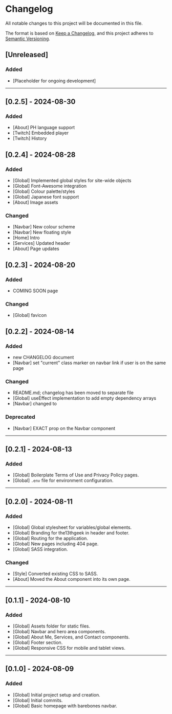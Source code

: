# Changelog

All notable changes to this project will be documented in this file.

The format is based on [Keep a Changelog](https://keepachangelog.com/en/1.0.0/), and this project adheres to [Semantic Versioning](https://semver.org/spec/v2.0.0.html).

## [Unreleased]
### Added
- [Placeholder for ongoing development]

---

## [0.2.5] - 2024-08-30
### Added
- [About] PH language support
- [Twitch] Embedded player
- [Twitch] History

## [0.2.4] - 2024-08-28
### Added
- [Global] Implemented global styles for site-wide objects
- [Global] Font-Awesome integration
- [Global] Colour palette/styles
- [Global] Japanese font support
- [About] Image assets
### Changed
- [Navbar] New colour scheme
- [Navbar] New floating style
- [Home] Intro
- [Services] Updated header
- [About] Page updates

## [0.2.3] - 2024-08-20
### Added
- COMING SOON page

### Changed
- [Global] favicon

## [0.2.2] - 2024-08-14
### Added
- new CHANGELOG document
- [Navbar] set "current" class marker on navbar link if user is on the same page

### Changed
- README.md; changelog has been moved to separate file
- [Global] useEffect implementation to add empty dependency arrays
- [Navbar] changed <Link> to <NavLink>

### Deprecated
- [Navbar] EXACT prop on the Navbar component

---

## [0.2.1] - 2024-08-13
### Added
- [Global] Boilerplate Terms of Use and Privacy Policy pages.
- [Global] `.env` file for environment configuration.

---

## [0.2.0] - 2024-08-11
### Added
- [Global] Global stylesheet for variables/global elements.
- [Global] Branding for the13thgeek in header and footer.
- [Global] Routing for the application.
- [Global] New pages including 404 page.
- [Global] SASS integration.

### Changed
- [Style] Converted existing CSS to SASS.
- [About] Moved the About component into its own page.

---

## [0.1.1] - 2024-08-10
### Added
- [Global] Assets folder for static files.
- [Global] Navbar and hero area components.
- [Global] About Me, Services, and Contact components.
- [Global] Footer section.
- [Global] Responsive CSS for mobile and tablet views.

---

## [0.1.0] - 2024-08-09
### Added
- [Global] Initial project setup and creation.
- [Global] Initial commits.
- [Global] Basic homepage with barebones navbar.